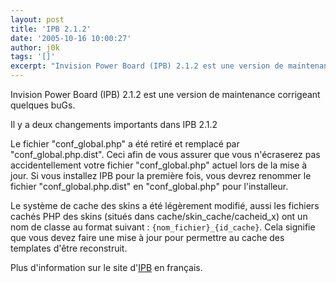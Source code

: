```yaml
---
layout: post
title: 'IPB 2.1.2'
date: '2005-10-16 10:00:27'
author: j0k
tags: '[]'
excerpt: "Invision Power Board (IPB) 2.1.2 est une version de maintenance corrigeant quelques buGs.     \nIl y a deux changements importants dans IPB 2.1.2  \n  \nLe fichier \"conf_global.php\" a été retiré et remplacé par \"conf_global.php.dist\". Ceci afin de vous assurer que vous n'écraserez pas accidentellement votre fichier \"conf_global.php\" actuel lors de la      …"
---
```


Invision Power Board (IPB) 2.1.2 est une version de maintenance corrigeant quelques buGs.

Il y a deux changements importants dans IPB 2.1.2

Le fichier "conf_global.php" a été retiré et remplacé par "conf_global.php.dist". Ceci afin de vous assurer que vous n'écraserez pas accidentellement votre fichier "conf_global.php" actuel lors de la mise à jour. Si vous installez IPB pour la première fois, vous devrez renommer le fichier "conf_global.php.dist" en "conf_global.php" pour l'installeur.

Le système de cache des skins a été légèrement modifié, aussi les fichiers cachés PHP des skins (situés dans cache/skin_cache/cacheid_x) ont un nom de classe au format suivant : `{nom_fichier}_{id_cache}`. Cela signifie que vous devez faire une mise à jour pour permettre au cache des templates d'être reconstruit.

Plus d'information sur le site d'[IPB](http://forums.invisionboard.fr/index.php?showtopic=21771) en français.
